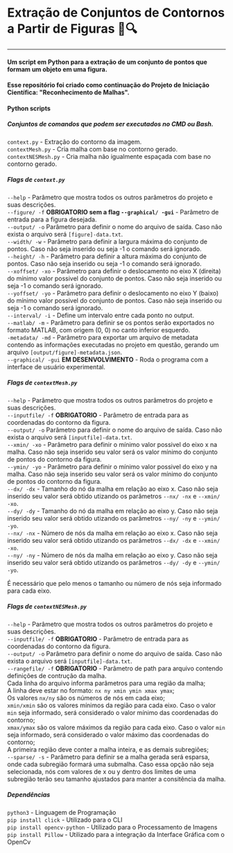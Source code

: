 # Extração de Conjuntos de Contornos a Partir de Figuras  🐍🔍
---
#### Um script em Python para a extração de um conjunto de pontos que formam um objeto em uma figura.
#### Esse repositório foi criado como continuação do Projeto de Iniciação Científica: "Reconhecimento de Malhas".

#### Python scripts  
##### Conjuntos de comandos que podem ser executados no CMD ou Bash.  
`context.py` - Extração do contorno da imagem.  
`contextMesh.py` - Cria malha com base no contorno gerado.
`contextNESMesh.py` - Cria malha não igualmente espaçada com base no contorno gerado.  
##### Flags de `context.py`
`--help` - Parâmetro que mostra todos os outros parâmetros do projeto e suas descrições.  
`--figure/ -f` **OBRIGATORIO sem a flag `--graphical/ -gui`** - Parâmetro de entrada para a figura desejada.  
`--output/ -o` Parâmetro para definir o nome do arquivo de saída. Caso não exista o arquivo será `[figure]-data.txt`.  
`--width/ -w` - Parâmetro para definir a largura máxima do conjunto de pontos. Caso não seja inserido ou seja -1 o comando será ignorado.  
`--height/ -h` - Parâmetro para definir a altura máxima do conjunto de pontos. Caso não seja inserido ou seja -1 o comando será ignorado.  
`--xoffset/ -xo` - Parâmetro para definir o deslocamento no eixo X (direita) do mínimo valor possivel do conjunto de pontos. Caso não seja inserido ou seja -1 o comando será ignorado.  
`--yoffset/ -yo` - Parâmetro para definir o deslocamento no eixo Y (baixo) do mínimo valor possivel do conjunto de pontos. Caso não seja inserido ou seja -1 o comando será ignorado.  
`--interval/ -i` - Define um intervalo entre cada ponto no output.  
`--matlab/ -m` - Parâmetro para definir se os pontos serão exportados no formato MATLAB, com origem (0, 0) no canto inferior esquerdo.  
`-metadata/ -md` - Parâmetro para exportar um arquivo de metadata contendo as informações executadas no projeto em questão, gerando um arquivo `[output/figure]-metadata.json`.  
`--graphical/ -gui` **EM DESENVOLVIMENTO** - Roda o programa com a interface de usuário experimental.  

##### Flags de `contextMesh.py`
`--help` - Parâmetro que mostra todos os outros parâmetros do projeto e suas descrições.  
`--inputfile/ -f` **OBRIGATORIO** - Parâmetro de entrada para as coordenadas do contorno da figura.  
`--output/ -o` Parâmetro para definir o nome do arquivo de saída. Caso não exista o arquivo será `[inputfile]-data.txt`.    
`--xmin/ -xo` - Parâmetro para definir o mínimo valor possivel do eixo x na malha. Caso não seja inserido seu valor será os valor mínimo do conjunto de pontos do contorno da figura.  
`--ymin/ -yo` - Parâmetro para definir o mínimo valor possivel do eixo y na malha. Caso não seja inserido seu valor será os valor mínimo do conjunto de pontos do contorno da figura.   
`--dx/ -dx` - Tamanho do nó da malha em relação ao eixo x. Caso não seja inserido seu valor será obtido utizando os parâmetros `--nx/ -nx` e `--xmin/ -xo`.   
`--dy/ -dy` - Tamanho do nó da malha em relação ao eixo y. Caso não seja inserido seu valor será obtido utizando os parâmetros `--ny/ -ny` e `--ymin/ -yo`.   
`--nx/ -nx` - Número de nós da malha em relação ao eixo x. Caso não seja inserido seu valor será obtido utizando os parâmetros `--dx/ -dx` e `--xmin/ -xo`.  
`--ny/ -ny` - Número de nós da malha em relação ao eixo y. Caso não seja inserido seu valor será obtido utizando os parâmetros `--dy/ -dy` e `--ymin/ -yo`.  

É necessário que pelo menos o tamanho ou número de nós seja informado para cada eixo.

##### Flags de `contextNESMesh.py`
`--help` - Parâmetro que mostra todos os outros parâmetros do projeto e suas descrições.  
`--inputfile/ -f` **OBRIGATORIO** - Parâmetro de entrada para as coordenadas do contorno da figura.  
`--output/ -o` Parâmetro para definir o nome do arquivo de saída. Caso não exista o arquivo será `[inputfile]-data.txt`.  
`--rangefile/ -f` **OBRIGATORIO** - Parâmetro de path para arquivo contendo definições de contrução da malha.  
    Cada linha do arquivo informa parâmetros para uma região da malha;  
    A linha deve estar no formato: `nx ny xmin ymin xmax ymax`;  
    Os valores `nx/ny` são os números de nós em cada eixo;  
    `xmin/xmin` são os valores mínimos da região para cada eixo. Caso o valor `min` seja informado, será considerado o valor mínimo das coordenadas do contorno;  
    `xmax/ymax` são os valore máximos da região para cada eixo. Caso o valor `min` seja informado, será considerado o valor máximo das coordenadas do contorno;  
    A primeira região deve conter a malha inteira, e as demais subregiões;  
`--sparse/ -s` - Parâmetro para definir se a malha gerada será esparsa, onde cada subregião formará uma submalha. Caso essa opção não seja selecionada, nós com valores de x ou y dentro dos limites de uma subregião terão seu tamanho ajustados para manter a consitência da malha.  

##### Dependências  
`python3` - Linguagem de Programação  
`pip install click` - Utilizado para o CLI  
`pip install opencv-python` - Utilizado para o Processamento de Imagens  
`pip install Pillow` - Utilizado para a integração da Interface Gráfica com o OpenCv  